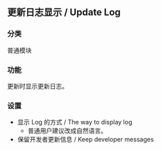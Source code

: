 ## 更新日志显示 / Update Log

### 分类
普通模块

### 功能
更新时显示更新日志。

### 设置
 - 显示 Log 的方式 / The way to display log
   - 普通用户建议改成自然语言。
 - 保留开发者更新信息 / Keep developer messages